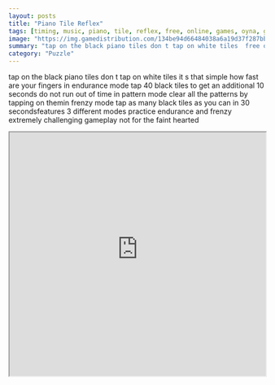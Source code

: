 ```yaml
---
layout: posts
title: "Piano Tile Reflex"
tags: [timing, music, piano, tile, reflex, free, online, games, oyna, game, free, games, play, play, games]
image: "https://img.gamedistribution.com/134be94d66484038a6a19d37f287bbd1-512x384.jpeg"
summary: "tap on the black piano tiles don t tap on white tiles  free online games oyna game free games play play games"
category: "Puzzle"
---
```


tap on the black piano tiles don t tap on white tiles it s that simple how fast are your fingers in endurance mode tap 40 black tiles to get an additional 10 seconds do not run out of time in pattern mode clear all the patterns by tapping on themin frenzy mode tap as many black tiles as you can in 30 secondsfeatures 3 different modes practice endurance and frenzy extremely challenging gameplay not for the faint hearted

<iframe width="100%" height="480px;" src="https://html5.gamedistribution.com/134be94d66484038a6a19d37f287bbd1/"></iframe>